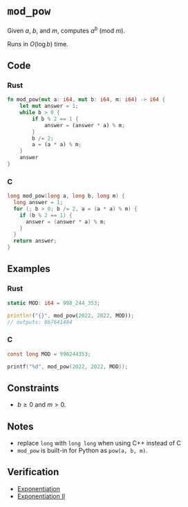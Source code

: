 # `mod_pow`
Given $a$, $b$, and $m$, computes $a^{b}~(\text{mod}~m)$.

Runs in $O(\log b)$ time.

## Code
### Rust
```rust
fn mod_pow(mut a: i64, mut b: i64, m: i64) -> i64 {
    let mut answer = 1;
    while b > 0 {
        if b % 2 == 1 {
            answer = (answer * a) % m;
        }
        b /= 2;
        a = (a * a) % m;
    }
    answer
}
```

### C
```c
long mod_pow(long a, long b, long m) {
  long answer = 1;
  for (; b > 0; b /= 2, a = (a * a) % m) {
    if (b % 2 == 1) {
      answer = (answer * a) % m;
    }
  }
  return answer;
}
```

## Examples
### Rust
```rust
static MOD: i64 = 998_244_353;

println!("{}", mod_pow(2022, 2022, MOD));
// outputs: 867641484
```

### C
```c
const long MOD = 998244353;

printf("%d", mod_pow(2022, 2022, MOD));
```

## Constraints
- $b \ge 0$ and $m > 0$.

## Notes
- replace `long` with `long long` when using C++ instead of C
- `mod_pow` is built-in for Python as `pow(a, b, m)`.

## Verification
- [Exponentiation](https://cses.fi/problemset/task/1095/)
- [Exponentiation II](https://cses.fi/problemset/task/1712/)